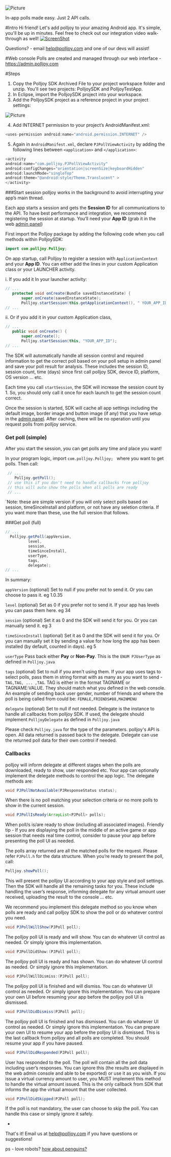 ![Picture](http://www.polljoy.com/assets/images/logo/polljoy-logo-github.png)

In-app polls made easy. Just 2 API calls.


#Intro
Hi friend! Let's add polljoy to your amazing Android app. It's simple, you'll be up in minutes.
Feel free to check out our integration video walk-through as well!
[![ScreenShot](Doc/integration.png)](https://www.youtube.com/watch?v=pTwtRQOYFYY)

Questions? - email help@polljoy.com and one of our devs will assist!

#Web console
Polls are created and managed through our web interface - https://admin.polljoy.com

#Steps
1.	Copy the Polljoy SDK Archived File to your project workspace folder and unzip. You'll see two projects: PolljoySDK and PolljoyTestApp.
2.	In Eclipse, import the PolljoySDK project into your workspace.
3.	Add the PolljoySDK project as a reference project in your project settings:

  ![Picture](Doc/setup.png)

4. Add INTERNET permission to your project’s AndroidManifest.xml:

 ``` java
 <uses-permission android:name="android.permission.INTERNET" />
 ```
 
5. Again in `AndroidManifest.xml`, declare `PJPollViewActivity` by adding the following lines between `<application>` and `</application>`:

 ``` java
 <activity
 android:name="com.polljoy.PJPollViewActivity"
 android:configChanges="orientation|screenSize|keyboardHidden"
 android:launchMode="singleTop"
 android:theme="@android:style/Theme.Translucent" >
 </activity>
 ```


###Start session
polljoy works in the background to avoid interrupting your app’s main thread.

Each app starts a session and gets the **Session ID** for all communications to the API. To have best performance and integration, we recommend registering the session at startup. You’ll need your **App ID** (grab it in the web [admin panel](https://admin.polljoy.com/applications/app))

First import the Polljoy package by adding the following code when you call methods within PolljoySDK:
 
 ``` java
 import com.polljoy.Polljoy;
 ``` 

On app startup, call Polljoy to register a session with `ApplicationContext` and your **App ID**. You can either add the lines in your custom Application class or your LAUNCHER activity.
 
 i.	If you add it In your launcher activity: 

 ``` java
 // ...
	protected void onCreate(Bundle savedInstanceState) {
		super.onCreate(savedInstanceState);
		Polljoy.startSession(this.getApplicationContext(), " YOUR_APP_ID");
 // ...
 ```

 ii.	Or if you add it in your custom Application class,
 
 ``` java
 // ...
	public void onCreate() {
		super.onCreate();
		Polljoy.startSession(this, "YOUR_APP_ID");
 // ...
 ```
 
The SDK will automatically handle all session control and required information to get the correct poll based on your poll setup in admin panel and save your poll result for analysis. These includes the session ID, session count, time (days) since first call polljoy SDK, device ID, platform, OS version … etc.

Each time you call `startSession`, the SDK will increase the session count by 1. So, you should only call it once for each launch to get the session count correct.

Once the session is started, SDK will cache all app settings including the default image, border image and button image (if any) that you have setup in the [admin panel](https://admin.polljoy.com). After caching, there will be no operation until you request polls from polljoy service.
 
### Get poll (simple)
After you start the session, you can get polls any time and place you want!

In your program logic, import `com.polljoy.Polljoy; ` where you want to get polls. Then call:
 ``` java
  // ...
     Polljoy.getPoll();
  // use this if you don't need to handle callbacks from polljoy
  // this will auto show the polls when all polls are ready
  // ...
 ```
 
`Note: these are simple version if you will only select polls based on session, timeSinceInstall and platform, or not have any seletion criteria.  If you want more than these, use the full version that follows.

###Get poll (full)
 ``` java
 // ...
   Polljoy.getPoll(appVersion, 
   		   level,
   		   session,
   		   timeSinceInstall,
   		   userType,
   		   tags,
   		   delegate);
 // ...
 ```
  
In summary:

`appVersion` (optional) Set to null if you prefer not to send it.  Or you can choose to pass it. eg 1.0.35

`level` (optional) Set as 0 if you prefer not to send it. If your app has levels you can pass them here. eg 34 

`session` (optional) Set it as 0 and the SDK will send it for you.  Or you can manually send it. eg 3 

`timeSinceInstall` (optional) Set it as 0 and the SDK will send it for you.  Or you can manually set it by sending a value for how long the app has been installed (by default, counted in days). eg 5

`userType` Pass back either **Pay** or **Non-Pay**. This is the `ENUM PJUserType` as defined in `Polljoy.java`

`tags` (optional) Set to null if you aren't using them.  If your app uses tags to select polls, pass them in string format with as many as you want to send - `TAG,TAG, ... ,TAG`.  TAG is either in the format TAGNAME or TAGNAME:VALUE.  They should match what you defined in the web console. An example of sending back user gender, number of friends and where the poll is being called from could be: `FEMALE,FRIENDS#88,MAINMENU`

`delegate` (optional) Set to null if not needed. Delegate is the instance to handle all callbacks from polljoy SDK. If used, the delegate should implement `PolljoyDelegate` as defined in `Polljoy.java`

Please check `Polljoy.java` for the type of the parameters. polljoy's API is open. All data returned is passed back to the delegate. Delegate can use the returned poll data for their own control if needed.

### Callbacks

polljoy will inform delegate at different stages when the polls are downloaded, ready to show, user responded etc. Your app can optionally implement the delegate methods to control the app logic. The delegate methods are:

 ``` java
 void PJPollNotAvailable(PJResponseStatus status);
 ```
 
When there is no poll matching your selection criteria or no more polls to show in the current session.

 ``` java
 void PJPollIsReady(ArrayList<PJPoll> polls);
 ```
 
When poll/s is/are ready to show (including all associated images). Friendly tip - If you are displaying the poll in the middle of an active game or app session that needs real time control, consider to pause your app before presenting the poll UI as needed. 

The polls array returned are all the matched polls for the request. Please refer `PJPoll.h` for the data structure.
When you’re ready to present the poll, call:

 ``` java
 Polljoy.showPoll();
 ```

This will present the polljoy UI according to your app style and poll settings. Then the SDK will handle all the remaining tasks for you. These include handling the user’s response, informing delegate for any virtual amount user received, uploading the result to the console … etc.

We recommend you implement this delegate method so you know when polls are ready and call polljoy SDK to show the poll or do whatever control you need.

 ``` java
 void PJPollWillShow(PJPoll poll);
 ```
 
The polljoy poll UI is ready and will show. You can do whatever UI control as needed. Or simply ignore this implementation.

 ``` java
 void PJPollDidShow:(PJPoll poll);
 ```
 
The polljoy poll UI is ready and has shown. You can do whatever UI control as needed. Or simply ignore this implementation.

 ``` java
 void PJPollWillDismiss:(PJPoll poll);
 ```
 
The polljoy poll UI is finished and will dismiss. You can do whatever UI control as needed. Or simply ignore this implementation. You can prepare your own UI before resuming your app before the polljoy poll UI is dismissed.

 ``` java
 void PJPollDidDismiss(PJPoll poll);
 ```
 
The polljoy poll UI is finished and has dismissed. You can do whatever UI control as needed. Or simply ignore this implementation. You can prepare your own UI to resume your app before the polljoy UI is dismissed. This is the last callback from polljoy and all polls are completed. You should resume your app if you have paused.

 ``` java
 void PJPollDidResponded(PJPoll poll);
 ```
 
User has responded to the poll. The poll will contain all the poll data including user’s responses. You can ignore this (the results are displayed in the web admin console and able to be exported) or use it as you wish.
If you issue a virtual currency amount to user, you MUST implement this method to handle the virtual amount issued. This is the only callback from SDK that informs the app the virtual amount that the user collected.

 ``` java
 void PJPollDidSkipped(PJPoll poll);
 ```
 
 If the poll is not mandatory, the user can choose to skip the poll. You can handle this case or simply ignore it safely.

-
That's it!  Email us at help@polljoy.com if you have questions or suggestions!

ps - love robots? [how about penguins?](https://polljoy.com/world.html)
